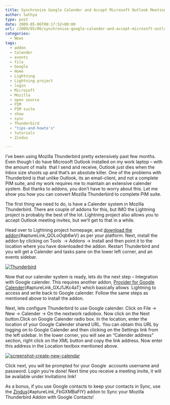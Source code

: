 ```yaml
---
title: Synchronize Google Calender and Accept Microsoft Outlook Meeting Invites in Mozilla Thunderbird
author: Sathya
type: post
date: 2009-05-06T00:17:52+00:00
url: /2009/05/06/synchronize-google-calender-and-accept-microsoft-outlook-meeting-invites-in-mozilla-thunderbird/
categories:
  - News
tags:
  - addon
  - Calender
  - events
  - file
  - Google
  - Home
  - Lightning
  - Lightning project
  - login
  - Microsoft
  - Mozilla
  - open source
  - PIM
  - PIM suite
  - show
  - sync
  - Thunderbird
  - "tips-and-howto's"
  - tutorials
  - Zindus

---
```

I&#8217;ve been using Mozilla Thunderbird pretty extensively past few months. Even though I do have Microsoft Outlook installed on my work laptop &#8211; with the amount of mails  that I send and receive, Outlook just dies when the Inbox size shoots up and that&#8217;s an absolute killer. One of the problems with Thunderbird is that unlike Outlook, its an email-client, and not a complete PIM suite, and my work requires me to maintain an extensive calender system. But thanks to addons, you don&#8217;t have to worry about this. Let me show you how you can convert Mozilla Thunderbird to complete PIM suite.

<!--more-->

The first thing we need to do, is have a Calender system in Mozilla Thunderbird. There are couple of addons for this, but IMO the Lightning project is probably the best of the lot. Lightning project also allows you to accept Outlook meeting invites, but we&#8217;ll get to that in a while.

Head over to Lightning project homepage, and [download the addon][1]{#aptureLink_QOLoOqb6wV} as per your platform. Next, install the addon by clicking on Tools  -> Addons -> Install and then point it to the location where you have downloaded the addon. Restart Thunderbird and you will get a Calender and tasks pane on the lower left corner, and an events sidebar.

[<img class="aligncenter size-medium wp-image-732" title="Thunderbird" src="https://sathyasays.com/wp-content/uploads/2009/05/thunderbird-300x187.png" alt="Thunderbird"   srcset="https://sathyasays.com/wp-content/uploads/2009/05/thunderbird-300x187.png 300w, https://sathyasays.com/wp-content/uploads/2009/05/thunderbird-1024x640.png 1024w, https://sathyasays.com/wp-content/uploads/2009/05/thunderbird.png 1280w" sizes="(max-width: 300px) 100vw, 300px" />][2]

Now that our calender system is ready, lets do the next step &#8211; Integration with Google calender. This requires another addon, [Provider for Google Calender][3]{#aptureLink_GXJ1JKc4aT} which basically allows  Lightning to access and write back to Google calender. Follow the same steps as mentioned above to install the addon.

Next, lets configure Thunderbird to use Google calender. Click on File -> New -> Calender -> On the nextwork radiobox. Now click on the Next button.Click on Google Calender radio box. In the location, enter the location of your Google Calender shared URL. You can obtain this URL by logging on to Google Calender and then clicking on the Settings link from the left sidebar. In the lower corner, you will see an &#8220;Calender address&#8221; section, right click on the XML button and copy the link address. Now enter this address in the Location textbox mentioned above.

[<img class="aligncenter size-medium wp-image-736" title="screenshot-create-new-calendar" src="https://sathyasays.com/wp-content/uploads/2009/05/screenshot-create-new-calendar-300x224.png" alt="screenshot-create-new-calendar"   srcset="https://sathyasays.com/wp-content/uploads/2009/05/screenshot-create-new-calendar-300x224.png 300w, https://sathyasays.com/wp-content/uploads/2009/05/screenshot-create-new-calendar.png 529w" sizes="(max-width: 300px) 100vw, 300px" />][4]

Click next, you will be prompted for your Google  accounts username and password. Login you&#8217;re done! Next time you receive a meeting invite, it will be available under Invitations link!

As a bonus, if you use Google contacts to keep your contacts in Sync, use the [Zindus][5]{#aptureLink_FbGXMBaFlY} addon to Sync your Mozilla Thunderbird Addon with Google Contacts!

 [1]: https://www.mozilla.org/projects/calendar/lightning/
 [2]: https://sathyasays.com/wp-content/uploads/2009/05/thunderbird.png
 [3]: https://addons.mozilla.org/en-US/thunderbird/addon/4631
 [4]: https://sathyasays.com/wp-content/uploads/2009/05/screenshot-create-new-calendar.png
 [5]: https://addons.mozilla.org/en-US/thunderbird/addon/6095
